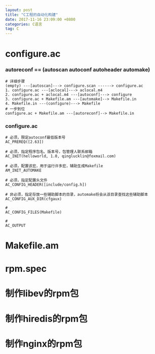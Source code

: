 ```yaml
---
layout: post
title: "C工程的自动化构建"
date: 2017-11-16 23:09:00 +0800
categories: C语言
tag: C
---
```

# configure.ac

### autoreconf == (autoscan autoconf autoheader automake)
```
# 详细步骤
(empty) ---[autoscan]---> configure.scan ------> configure.ac
1. configure.ac ---[aclocal]---> aclocal.m4
2. configure.ac + aclocal.m4 ---[autoconf]---> configure
3. configure.ac + Makefile.am ---[automake]--> Makefile.in
4. Makefile.in ---(configure)---> Makefile
# 一步到位
configure.ac + Makefile.am ---[autoreconf]--> Makefile.in
```

### configure.ac
```
# 必须，限定autoconf最低版本号
AC_PREREQ([2.63])

# 必须，指定程序包名、版本号，包管理人联系邮箱
AC_INIT(helloworld, 1.0, qinglucklin@foxmail.com)

# 必须，配置该宏，用于运行许多宏，辅助生成Makefile
AM_INIT_AUTOMAKE

# 必须，指定配置头文件
AC_CONFIG_HEADER([include/config.h])

# 非必须，指定存放一些辅助脚本的目录，automake将会从该目录查找这些辅助脚本
AC_CONFIG_AUX_DIR(cfgaux)

# 
AC_CONFIG_FILES(Makefile)

# 
AC_OUTPUT

```

# Makefile.am

# rpm.spec

# 制作libev的rpm包

# 制作hiredis的rpm包

# 制作nginx的rpm包
